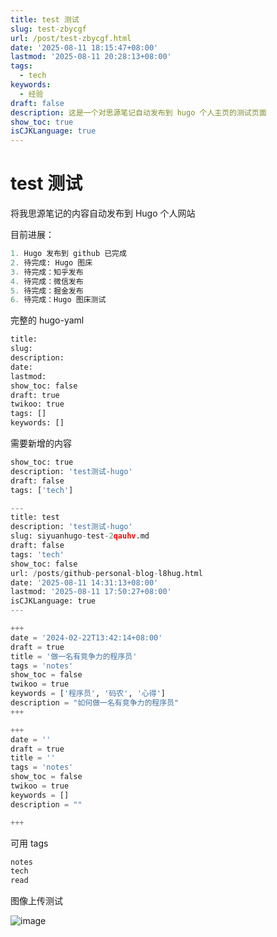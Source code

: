 ```yaml
---
title: test 测试
slug: test-zbycgf
url: /post/test-zbycgf.html
date: '2025-08-11 18:15:47+08:00'
lastmod: '2025-08-11 20:28:13+08:00'
tags:
  - tech
keywords:
  - 经验
draft: false
description: 这是一个对思源笔记自动发布到 hugo 个人主页的测试页面
show_toc: true
isCJKLanguage: true
---
```




# test 测试

将我思源笔记的内容自动发布到 Hugo 个人网站

目前进展：

```python
1. Hugo 发布到 github 已完成
2. 待完成: Hugo 图床
3. 待完成：知乎发布
4. 待完成：微信发布
5. 待完成：掘金发布
6. 待完成：Hugo 图床测试
```

完整的 hugo-yaml

```python
title:
slug:
description: 
date:
lastmod:
show_toc: false
draft: true
twikoo: true
tags: []
keywords: []
```

需要新增的内容

```python
show_toc: true
description: 'test测试-hugo'
draft: false
tags: ['tech']
```

```python
---
title: test
description: 'test测试-hugo'
slug: siyuanhugo-test-2qauhv.md
draft: false
tags: 'tech'
show_toc: false
url: /posts/github-personal-blog-l8hug.html
date: '2025-08-11 14:31:13+08:00'
lastmod: '2025-08-11 17:50:27+08:00'
isCJKLanguage: true
---

+++
date = '2024-02-22T13:42:14+08:00'
draft = true
title = '做一名有竞争力的程序员'
tags = 'notes'
show_toc = false
twikoo = true
keywords = ['程序员', '码农', '心得']
description = "如何做一名有竞争力的程序员"
+++
```

```python
+++
date = ''
draft = true
title = ''
tags = 'notes'
show_toc = false
twikoo = true
keywords = []
description = ""

+++
```

可用 tags

```python
notes
tech
read
```

图像上传测试

![image](assets/image-20250811202702-em5v1ya.png)

